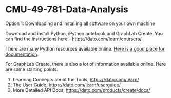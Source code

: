 # CMU-49-781-Data-Analysis

Option 1: Downloading and installing all software on your own machine

Download and install Python, iPython notebook and GraphLab Create. You can find the instructions here - https://dato.com/learn/coursera/

There are many Python resources available online. [Here is a good place for documentation](http://lmgtfy.com/?q=python+programming).

For GraphLab Create, there is also a lot of information available online. Here are some starting points.
 1. Learning Concepts about the Tools, https://dato.com/learn/
 2. The User Guide, https://dato.com/learn/userguide/
 3. More Detailed API Docs, https://dato.com/products/create/docs/

